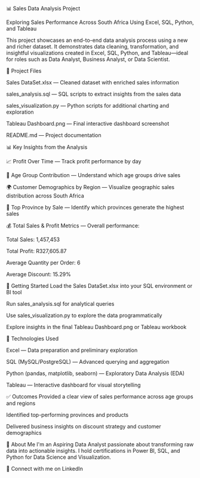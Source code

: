 📊 Sales Data Analysis Project

Exploring Sales Performance Across South Africa Using Excel, SQL, Python, and Tableau

This project showcases an end-to-end data analysis process using a new and richer dataset. It demonstrates data cleaning, transformation, and insightful visualizations created in Excel, SQL, Python, and Tableau—ideal for roles such as Data Analyst, Business Analyst, or Data Scientist.

📂 Project Files

Sales DataSet.xlsx — Cleaned dataset with enriched sales information

sales_analysis.sql — SQL scripts to extract insights from the sales data

sales_visualization.py — Python scripts for additional charting and exploration

Tableau Dashboard.png — Final interactive dashboard screenshot

README.md — Project documentation

📊 Key Insights from the Analysis

📈 Profit Over Time — Track profit performance by day

👥 Age Group Contribution — Understand which age groups drive sales

🌍 Customer Demographics by Region — Visualize geographic sales distribution across South Africa

🧮 Top Province by Sale — Identify which provinces generate the highest sales

💰 Total Sales & Profit Metrics — Overall performance:

Total Sales: 1,457,453

Total Profit: R327,605.87

Average Quantity per Order: 6

Average Discount: 15.29%



🚀 Getting Started
Load the Sales DataSet.xlsx into your SQL environment or BI tool

Run sales_analysis.sql for analytical queries

Use sales_visualization.py to explore the data programmatically

Explore insights in the final Tableau Dashboard.png or Tableau workbook

🔧 Technologies Used

Excel — Data preparation and preliminary exploration

SQL (MySQL/PostgreSQL) — Advanced querying and aggregation

Python (pandas, matplotlib, seaborn) — Exploratory Data Analysis (EDA)

Tableau — Interactive dashboard for visual storytelling

✅ Outcomes
Provided a clear view of sales performance across age groups and regions

Identified top-performing provinces and products

Delivered business insights on discount strategy and customer demographics

👤 About Me
I'm an Aspiring Data Analyst passionate about transforming raw data into actionable insights. I hold certifications in Power BI, SQL, and Python for Data Science and Visualization.

🔗 Connect with me on LinkedIn

